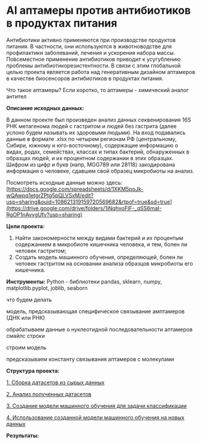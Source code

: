# AI аптамеры против антибиотиков в продуктах питания

Антибиотики активно применяются при производстве продуктов питания. В частности, они используются в животноводстве для профилактики заболеваний, лечения и ускорения набора массы. Повсеместное применение антибиотиков приводит к усугублению проблемы антибиотикорезистентности. В связи с этим глобальной целью проекта является работа над генеративным дизайном аптамеров в качестве биосенсоров антибиотиков в продуктах питания. 

Что такое аптамеры? Если коротко, то аптамеры - химический аналог антител

**Описание исходных данных:** 

В данном проекте был произведен анализ данных секвенирования 16S РНК метагенома людей с гастритом и людей без гастрита (далее услоно будем называть их здоровыми людьми). На вход подавались данные в формате .xlsx по четырем регионам РФ (центральному, Сибири, южному и юго-восточному), содержащие информацию о видах, родах, семействах, классах и типах бактерий, обнаруженных в образцах людей, и их процентном содержании в этих образцах. Шифром из цифр и букв (напр, MGG789 или 28118) закодирована информация о человеке, сдавшем свой образец микробиоты на анализ. 

Посмотреть исходные данные можно здесь: [https://docs.google.com/spreadsheets/d/1XKM5poJk-wQAwpq1etgrZPtg5pQLVSxM/edit?usp=sharing&ouid=108621319159720569682&rtpof=true&sd=true](https://drive.google.com/drive/folders/1iNqhvoFlF-_gSS6maI-RgOP1nAvvgUfv?usp=sharing)

**Цели проекта:**
1. Найти закономерности между видами бактерий и их процентым содержанием в микробиоте кишечника человека, и тем, болен ли человек гастритом;
2. Создать модель машинного обучения, определяющей, болен ли человек гастритом на основании анализа образцов микробиоты его кишечника.

**Инструменты:** Python - библиотеки pandas, sklearn, numpy, matplotlib.pyplot, joblib, seaborn

что будем делать

модель, предсказывающая специфическое связывание амптамеров (ДНК или РНК)

обрабатываем данные о нуклеотидной последовательности аптамеров
смайлс строки

строим модель

предсказываем константу связывания аптамеров с молекулами


**Структура проекта:**

[1. Сборка датасетов из сырых данных](01_Сборка_датасетов_Bioinformatics_+_ML_petproject_.ipynb)

[2. Анализ полученных датасетов](02_Анализ_датасетов_Bioinformatics_+_ML_petproject_.ipynb)

[3. Создание модели машинного обучения для задачи классификации](03_Cоздание_модели_ML_Bioinformatics_+_ML_petproject_.ipynb)

[4. Использование созданной модели машинного обучения на новых данных](04_Использование_модели_на_новых_данных_Bioinformatics_+_ML_petproject_.ipynb)


**Результаты:**
